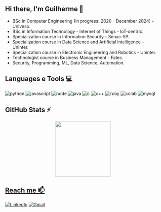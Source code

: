 ## Hi there, I'm Guilherme 👋

- BSc in Computer Engineering (In progress: 2020 - December 2024) - Univesp.
- BSc in Information Technology - Internet of Things - IoT-centric.
- Specialization course in Information Security - Senac-SP.
- Specialization course in Data Science and Artificial Intelligence - Uninter.
- Specialization course in Electronic Engineering and Robotics - Uninter.
- Technologist course in Business Management - Fatec.
- Security, Programming, ML, Data Science, Automation.

## Languages e Tools 💻
<div style="display: inline">
  <img align="center" alt="python" src="https://img.shields.io/badge/Python-3776AB?style=for-the-badge&logo=python&logoColor=white" />
  <img align="center" alt="javascript" src="https://img.shields.io/badge/Javascript-F7DF1E?style=for-the-badge&logo=javascript&logoColor=black" />   
  <img align="center" alt="node" src="https://img.shields.io/badge/Node.js-43853D?logo=node.js&logoColor=white&style=for-the-badge" />   
  <img align="center" alt="java" src="https://img.shields.io/badge/Java-ED8B00?logo=java&logoColor=white&style=for-the-badge" />   
  <img align="center" alt="c" src="https://img.shields.io/badge/--00599C?style=for-the-badge&logo=c&logoColor=white" />
  <img align="center" alt="c++" src="https://img.shields.io/badge/C%2B%2B-00599C?style=for-the-badge&logo=c%2B%2B&logoColor=white" />
  <img align="center" alt="ruby" src="https://img.shields.io/badge/Ruby-CC342D?logo=ruby&logoColor=white&style=for-the-badge" />  
  <img align="center" alt="colab" src="https://img.shields.io/badge/Google%20colab-F9AB00?style=for-the-badge&logo=googlecolab&logoColor=white" />
  <img align="center" alt="mysql" src="https://img.shields.io/badge/MySQL-005C84?style=for-the-badge&logo=mysql&logoColor=white" />

</div><br/>

## GitHub Stats ⚡
<div>
  <a href="https://github.com/guilherme-ro">
  <!-- <center>
    <img height="180em" src="https://github-readme-stats.vercel.app/api?username=guilherme-ro&show_icons=true&theme=radical&include_all_commits=true&count_private=true" alt="centered image">
  </center> -->
  <center>  
    <img height="180em" src="https://github-readme-stats.vercel.app/api/top-langs/?username=guilherme-ro&layout=compact&langs_count=7&theme=radical"/> 
  </center>
</div>

## Reach me 📫
[![LinkedIn](https://img.shields.io/badge/LinkedIn-0077B5?style=for-the-badge&logo=linkedin&logoColor=white)](https://www.linkedin.com/in/guilherme-ramos09/)
[![Gmail](https://img.shields.io/badge/-gmail-D14836?style=for-the-badge&logo=gmail&logoColor=white&link=mailto:guilherme.ramos09@gmail.com)](mailto:guilherme.ramos09@gmail.com)
